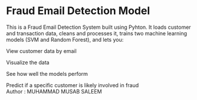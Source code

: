 # Fraud Email Detection Model
This is a Fraud Email Detection System built using Pyhton. It loads customer and transaction data, cleans and processes it, trains two machine learning models (SVM and Random Forest), and lets you:

View customer data by email

Visualize the data

See how well the models perform

Predict if a specific customer is likely involved in fraud
<br>
Author : MUHAMMAD MUSAB SALEEM 
